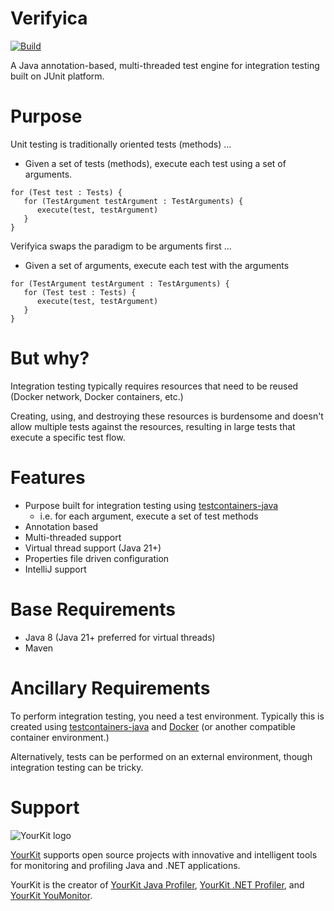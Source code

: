 # Verifyica

[![Build](https://github.com/antublue/verifyica/actions/workflows/build.yml/badge.svg)](https://github.com/antublue/verifyica/actions/workflows/build.yml)

A Java annotation-based, multi-threaded test engine for integration testing built on JUnit platform.

# Purpose

Unit testing is traditionally oriented tests (methods) ...

- Given a set of tests (methods), execute each test using a set of arguments.

```
for (Test test : Tests) {
   for (TestArgument testArgument : TestArguments) {
      execute(test, testArgument)
   }
}
```

Verifyica swaps the paradigm to be arguments first ...

- Given a set of arguments, execute each test with the arguments

```
for (TestArgument testArgument : TestArguments) {
   for (Test test : Tests) {
      execute(test, testArgument)
   }
}
```

# But why?

Integration testing typically requires resources that need to be reused (Docker network, Docker containers, etc.)

Creating, using, and destroying these resources is burdensome and doesn't allow multiple tests against the resources, resulting in large tests that execute a specific test flow.

# Features

- Purpose built for integration testing using [testcontainers-java](https://java.testcontainers.org/)
    - i.e. for each argument, execute a set of test methods
- Annotation based
- Multi-threaded support
- Virtual thread support (Java 21+)
- Properties file driven configuration
- IntelliJ support

# Base Requirements

- Java 8 (Java 21+ preferred for virtual threads)
- Maven

# Ancillary Requirements

To perform integration testing, you need a test environment. Typically this is created using [testcontainers-java](https://java.testcontainers.org/) and [Docker](https://www.docker.com/) (or another compatible container environment.)

Alternatively, tests can be performed on an external environment, though integration testing can be tricky.

# Support

![YourKit logo](https://www.yourkit.com/images/yklogo.png)

[YourKit](https://www.yourkit.com/) supports open source projects with innovative and intelligent tools for monitoring and profiling Java and .NET applications.

YourKit is the creator of <a href="https://www.yourkit.com/java/profiler/">YourKit Java Profiler</a>,
<a href="https://www.yourkit.com/dotnet-profiler/">YourKit .NET Profiler</a>,
and <a href="https://www.yourkit.com/youmonitor/">YourKit YouMonitor</a>.